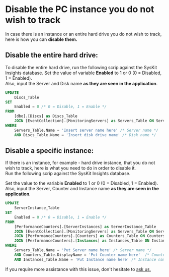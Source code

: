 # Disable the PC instance you do not wish to track

In case there is an instance or an entire hard drive you do not wish to track, here is how you can **disable them.**

## Disable the entire hard drive:

To disable the entire hard drive, run the following scrip against the SysKit Insights database. Set the value of variable **Enabled** to 1 or 0 \(0 = Disabled, 1 = Enabled\).  
Also, input the Server and Disk name **as they are seen in the application**.

```sql
UPDATE 
    Discs_Table 
SET 
    Enabled = 0 /* 0 = Disable, 1 = Enable */
FROM 
    [dbo].[Discs] as Discs_Table
    JOIN [EventCollection].[MonitoringServers] as Servers_Table ON Servers_Table.ID = Discs_Table.TerminalServerID
WHERE
    Servers_Table.Name = 'Insert server name here' /* Server name */
    AND Discs_Table.Name = 'Insert disk drive name' /* Disk name */
```

## Disable a specific instance:

If there is an instance, for example - hard drive instance, that you do not wish to track, here is what you need to do in order to disable it.  
Run the following scrip against the SysKit Insights database.

Set the value to the variable **Enabled** to 1 or 0 \(0 = Disabled, 1 = Enabled\).  
Also, input the Server, Counter and Instance name **as they are seen in the application**.

```sql
UPDATE 
    ServerInstance_Table 
SET 
    Enabled = 0 /* 0 = Disable, 1 = Enable */
FROM 
    [PerformanceCounters].[ServerInstances] as ServerInstance_Table
    JOIN [EventCollection].[MonitoringServers] as Servers_Table ON Servers_Table.ID = ServerInstance_Table.TerminalServerID
    JOIN [PerformanceCounters].[Counters] as Counters_Table ON Counters_Table.CounterID = ServerInstance_Table.CounterID
    JOIN [PerformanceCounters].[Instances] as Instances_Table ON Instances_Table.InstanceID = ServerInstance_Table.InstanceID
WHERE 
    Servers_Table.Name = 'Put Server name here' /* Server name */
    AND Counters_Table.DisplayName = 'Put Counter name here'  /* Counter name */
    AND Instances_Table.Name = 'Put Instance name here' /* Instance name */
```

If you require more assistance with this issue, don't hesitate to [ask us.](https://www.syskit.com/company/contact-us/)

